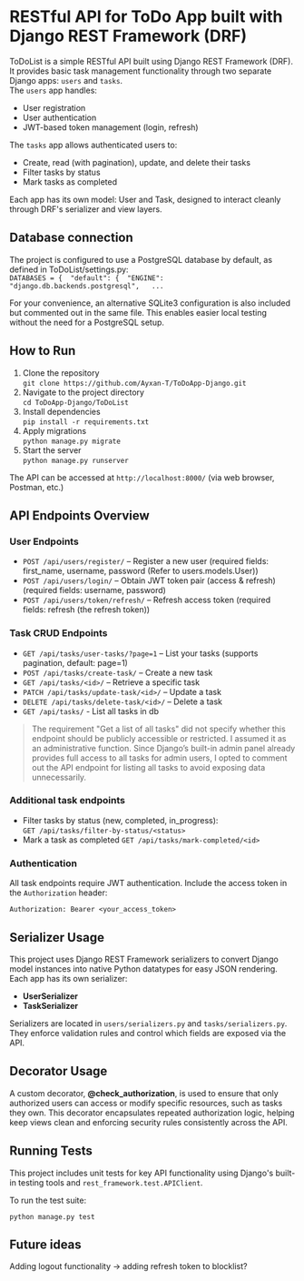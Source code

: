 # RESTful API for ToDo App built with Django REST Framework (DRF)
ToDoList is a simple RESTful API built using Django REST Framework (DRF). It provides basic task management functionality through two separate Django apps: `users` and `tasks`.  
The `users` app handles:
- User registration
- User authentication
- JWT-based token management (login, refresh)

The `tasks` app allows authenticated users to:
- Create, read (with pagination), update, and delete their tasks
- Filter tasks by status
- Mark tasks as completed

Each app has its own model: User and Task, designed to interact cleanly through DRF's serializer and view layers.

## Database connection
The project is configured to use a PostgreSQL database by default, as defined in ToDoList/settings.py:  
    `DATABASES = {  "default": {  "ENGINE": "django.db.backends.postgresql",   ... `

For your convenience, an alternative SQLite3 configuration is also included but commented out in the same file. This enables easier local testing without the need for a PostgreSQL setup.

## How to Run
1. Clone the repository  
   `git clone https://github.com/Ayxan-T/ToDoApp-Django.git`
2. Navigate to the project directory  
   `cd ToDoApp-Django/ToDoList`
3. Install dependencies  
   `pip install -r requirements.txt`
4. Apply migrations  
   `python manage.py migrate`
5. Start the server  
   `python manage.py runserver`

The API can be accessed at `http://localhost:8000/` (via web browser, Postman, etc.)

## API Endpoints Overview

### User Endpoints
- `POST /api/users/register/` – Register a new user (required fields: first_name, username, password (Refer to users.models.User))
- `POST /api/users/login/` – Obtain JWT token pair (access & refresh) (required fields: username, password)
- `POST /api/users/token/refresh/` – Refresh access token (required fields: refresh (the refresh token))

### Task CRUD Endpoints 
- `GET /api/tasks/user-tasks/?page=1` – List your tasks (supports pagination, default: page=1)
- `POST /api/tasks/create-task/` – Create a new task
- `GET /api/tasks/<id>/` – Retrieve a specific task
- `PATCH /api/tasks/update-task/<id>/` – Update a task
- `DELETE /api/tasks/delete-task/<id>/` – Delete a task
- `GET /api/tasks/` - List all tasks in db
> The requirement "Get a list of all tasks" did not specify whether this endpoint should be publicly accessible or restricted. I assumed it as an administrative function. Since Django’s built-in admin panel already provides full access to all tasks for admin users, I opted to comment out the API endpoint for listing all tasks to avoid exposing data unnecessarily.

### Additional task endpoints
- Filter tasks by status (new, completed, in_progress):  
    `GET /api/tasks/filter-by-status/<status>`
- Mark a task as completed
    `GET /api/tasks/mark-completed/<id>`

### Authentication
All task endpoints require JWT authentication. Include the access token in the `Authorization` header:
```
Authorization: Bearer <your_access_token>
```

## Serializer Usage
This project uses Django REST Framework serializers to convert Django model instances into native Python datatypes for easy JSON rendering. Each app has its own serializer:

- **UserSerializer**
- **TaskSerializer**

Serializers are located in `users/serializers.py` and `tasks/serializers.py`. They enforce validation rules and control which fields are exposed via the API.

## Decorator Usage
A custom decorator, **@check_authorization**, is used to ensure that only authorized users can access or modify specific resources, such as tasks they own. This decorator encapsulates repeated authorization logic, helping keep views clean and enforcing security rules consistently across the API.

## Running Tests
This project includes unit tests for key API functionality using Django's built-in testing tools and `rest_framework.test.APIClient`.

To run the test suite:  
```
python manage.py test
```

## Future ideas
Adding logout functionality -> adding refresh token to blocklist?
